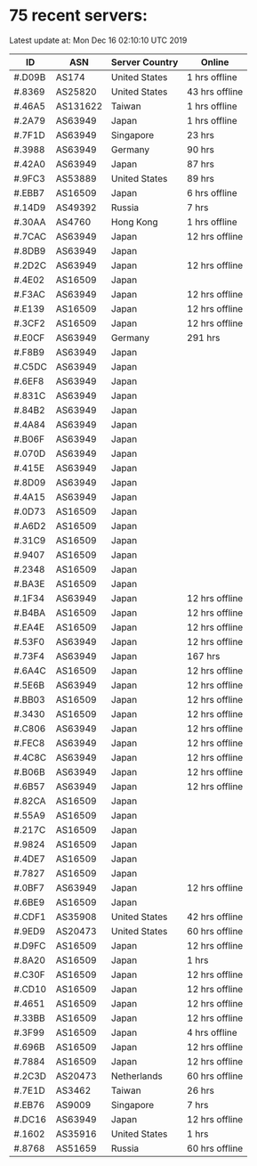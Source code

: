 # 75 recent servers:

Latest update at: Mon Dec 16 02:10:10 UTC 2019

| ID | ASN | Server Country | Online |
| -- | --- | -------------- | ------ |
| #.D09B | AS174 | United States | 1 hrs offline |
| #.8369 | AS25820 | United States | 43 hrs offline |
| #.46A5 | AS131622 | Taiwan | 1 hrs offline |
| #.2A79 | AS63949 | Japan | 1 hrs offline |
| #.7F1D | AS63949 | Singapore | 23 hrs |
| #.3988 | AS63949 | Germany | 90 hrs |
| #.42A0 | AS63949 | Japan | 87 hrs |
| #.9FC3 | AS53889 | United States | 89 hrs |
| #.EBB7 | AS16509 | Japan | 6 hrs offline |
| #.14D9 | AS49392 | Russia | 7 hrs |
| #.30AA | AS4760 | Hong Kong | 1 hrs offline |
| #.7CAC | AS63949 | Japan | 12 hrs offline |
| #.8DB9 | AS63949 | Japan | |
| #.2D2C | AS63949 | Japan | 12 hrs offline |
| #.4E02 | AS16509 | Japan | |
| #.F3AC | AS63949 | Japan | 12 hrs offline |
| #.E139 | AS16509 | Japan | 12 hrs offline |
| #.3CF2 | AS16509 | Japan | 12 hrs offline |
| #.E0CF | AS63949 | Germany | 291 hrs |
| #.F8B9 | AS63949 | Japan | |
| #.C5DC | AS63949 | Japan | |
| #.6EF8 | AS63949 | Japan | |
| #.831C | AS63949 | Japan | |
| #.84B2 | AS63949 | Japan | |
| #.4A84 | AS63949 | Japan | |
| #.B06F | AS63949 | Japan | |
| #.070D | AS63949 | Japan | |
| #.415E | AS63949 | Japan | |
| #.8D09 | AS63949 | Japan | |
| #.4A15 | AS63949 | Japan | |
| #.0D73 | AS16509 | Japan | |
| #.A6D2 | AS16509 | Japan | |
| #.31C9 | AS16509 | Japan | |
| #.9407 | AS16509 | Japan | |
| #.2348 | AS16509 | Japan | |
| #.BA3E | AS16509 | Japan | |
| #.1F34 | AS63949 | Japan | 12 hrs offline |
| #.B4BA | AS16509 | Japan | 12 hrs offline |
| #.EA4E | AS16509 | Japan | 12 hrs offline |
| #.53F0 | AS63949 | Japan | 12 hrs offline |
| #.73F4 | AS63949 | Japan | 167 hrs |
| #.6A4C | AS16509 | Japan | 12 hrs offline |
| #.5E6B | AS63949 | Japan | 12 hrs offline |
| #.BB03 | AS16509 | Japan | 12 hrs offline |
| #.3430 | AS16509 | Japan | 12 hrs offline |
| #.C806 | AS63949 | Japan | 12 hrs offline |
| #.FEC8 | AS63949 | Japan | 12 hrs offline |
| #.4C8C | AS63949 | Japan | 12 hrs offline |
| #.B06B | AS63949 | Japan | 12 hrs offline |
| #.6B57 | AS63949 | Japan | 12 hrs offline |
| #.82CA | AS16509 | Japan | |
| #.55A9 | AS16509 | Japan | |
| #.217C | AS16509 | Japan | |
| #.9824 | AS16509 | Japan | |
| #.4DE7 | AS16509 | Japan | |
| #.7827 | AS16509 | Japan | |
| #.0BF7 | AS63949 | Japan | 12 hrs offline |
| #.6BE9 | AS16509 | Japan | |
| #.CDF1 | AS35908 | United States | 42 hrs offline |
| #.9ED9 | AS20473 | United States | 60 hrs offline |
| #.D9FC | AS16509 | Japan | 12 hrs offline |
| #.8A20 | AS16509 | Japan | 1 hrs |
| #.C30F | AS16509 | Japan | 12 hrs offline |
| #.CD10 | AS16509 | Japan | 12 hrs offline |
| #.4651 | AS16509 | Japan | 12 hrs offline |
| #.33BB | AS16509 | Japan | 12 hrs offline |
| #.3F99 | AS16509 | Japan | 4 hrs offline |
| #.696B | AS16509 | Japan | 12 hrs offline |
| #.7884 | AS16509 | Japan | 12 hrs offline |
| #.2C3D | AS20473 | Netherlands | 60 hrs offline |
| #.7E1D | AS3462 | Taiwan | 26 hrs |
| #.EB76 | AS9009 | Singapore | 7 hrs |
| #.DC16 | AS63949 | Japan | 12 hrs offline |
| #.1602 | AS35916 | United States | 1 hrs |
| #.8768 | AS51659 | Russia | 60 hrs offline |

